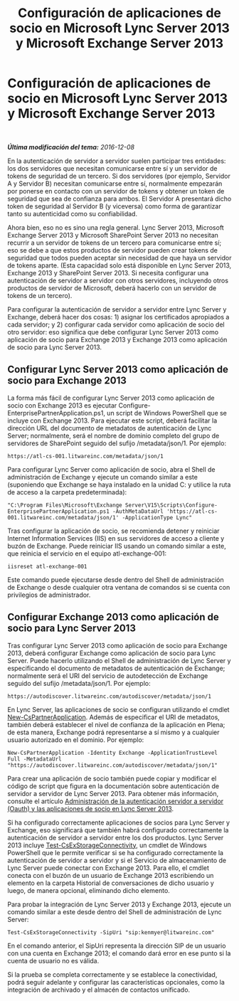 ﻿---
title: Configuración de aplicaciones de socio en Microsoft Lync Server 2013 y Microsoft Exchange Server 2013
TOCTitle: Configuración de aplicaciones de socio en Microsoft Lync Server 2013 y Microsoft Exchange Server 2013
ms:assetid: 9c3a3054-6201-433f-b128-4c49d3341370
ms:mtpsurl: https://technet.microsoft.com/es-es/library/JJ688151(v=OCS.15)
ms:contentKeyID: 49889401
ms.date: 01/07/2017
mtps_version: v=OCS.15
ms.translationtype: HT
---

# Configuración de aplicaciones de socio en Microsoft Lync Server 2013 y Microsoft Exchange Server 2013

 

_**Última modificación del tema:** 2016-12-08_

En la autenticación de servidor a servidor suelen participar tres entidades: los dos servidores que necesitan comunicarse entre sí y un servidor de tokens de seguridad de un tercero. Si dos servidores (por ejemplo, Servidor A y Servidor B) necesitan comunicarse entre sí, normalmente empezarán por ponerse en contacto con un servidor de tokens y obtener un token de seguridad que sea de confianza para ambos. El Servidor A presentará dicho token de seguridad al Servidor B (y viceversa) como forma de garantizar tanto su autenticidad como su confiabilidad.

Ahora bien, eso no es sino una regla general. Lync Server 2013, Microsoft Exchange Server 2013 y Microsoft SharePoint Server 2013 no necesitan recurrir a un servidor de tokens de un tercero para comunicarse entre sí; eso se debe a que estos productos de servidor pueden crear tokens de seguridad que todos pueden aceptar sin necesidad de que haya un servidor de tokens aparte. (Esta capacidad solo está disponible en Lync Server 2013, Exchange 2013 y SharePoint Server 2013. Si necesita configurar una autenticación de servidor a servidor con otros servidores, incluyendo otros productos de servidor de Microsoft, deberá hacerlo con un servidor de tokens de un tercero).

Para configurar la autenticación de servidor a servidor entre Lync Server y Exchange, deberá hacer dos cosas: 1) asignar los certificados apropiados a cada servidor; y 2) configurar cada servidor como aplicación de socio del otro servidor: eso significa que debe configurar Lync Server 2013 como aplicación de socio para Exchange 2013 y Exchange 2013 como aplicación de socio para Lync Server 2013.

## Configurar Lync Server 2013 como aplicación de socio para Exchange 2013

La forma más fácil de configurar Lync Server 2013 como aplicación de socio con Exchange 2013 es ejecutar Configure-EnterprisePartnerApplication.ps1, un script de Windows PowerShell que se incluye con Exchange 2013. Para ejecutar este script, deberá facilitar la dirección URL del documento de metadatos de autenticación de Lync Server; normalmente, será el nombre de dominio completo del grupo de servidores de SharePoint seguido del sufijo /metadata/json/1. Por ejemplo:

    https://atl-cs-001.litwareinc.com/metadata/json/1

Para configurar Lync Server como aplicación de socio, abra el Shell de administración de Exchange y ejecute un comando similar a este (suponiendo que Exchange se haya instalado en la unidad C: y utilice la ruta de acceso a la carpeta predeterminada):

    "C:\Program Files\Microsoft\Exchange Server\V15\Scripts\Configure-EnterprisePartnerApplication.ps1 -AuthMetaDataUrl 'https://atl-cs-001.litwareinc.com/metadata/json/1' -ApplicationType Lync"

Tras configurar la aplicación de socio, se recomienda detener y reiniciar Internet Information Services (IIS) en sus servidores de acceso a cliente y buzón de Exchange. Puede reiniciar IIS usando un comando similar a este, que reinicia el servicio en el equipo atl-exchange-001:

    iisreset atl-exchange-001

Este comando puede ejecutarse desde dentro del Shell de administración de Exchange o desde cualquier otra ventana de comandos si se cuenta con privilegios de administrador.

## Configurar Exchange 2013 como aplicación de socio para Lync Server 2013

Tras configurar Lync Server 2013 como aplicación de socio para Exchange 2013, deberá configurar Exchange como aplicación de socio para Lync Server. Puede hacerlo utilizando el Shell de administración de Lync Server y especificando el documento de metadatos de autenticación de Exchange; normalmente será el URI del servicio de autodetección de Exchange seguido del sufijo /metadata/json/1. Por ejemplo:

    https://autodiscover.litwareinc.com/autodiscover/metadata/json/1

En Lync Server, las aplicaciones de socio se configuran utilizando el cmdlet [New-CsPartnerApplication](https://docs.microsoft.com/en-us/powershell/module/skype/New-CsPartnerApplication). Además de especificar el URI de metadatos, también deberá establecer el nivel de confianza de la aplicación en Plena; de esta manera, Exchange podrá representarse a sí mismo y a cualquier usuario autorizado en el dominio. Por ejemplo:

    New-CsPartnerApplication -Identity Exchange -ApplicationTrustLevel Full -MetadataUrl "https://autodiscover.litwareinc.com/autodiscover/metadata/json/1"

Para crear una aplicación de socio también puede copiar y modificar el código de script que figura en la documentación sobre autenticación de servidor a servidor de Lync Server 2013. Para obtener más información, consulte el artículo [Administración de la autenticación servidor a servidor (Oauth) y las aplicaciones de socio en Lync Server 2013](lync-server-2013-managing-server-to-server-authentication-oauth-and-partner-applications.md).

Si ha configurado correctamente aplicaciones de socios para Lync Server y Exchange, eso significará que también habrá configurado correctamente la autenticación de servidor a servidor entre los dos productos. Lync Server 2013 incluye [Test-CsExStorageConnectivity](test-csexstorageconnectivity.md), un cmdlet de Windows PowerShell que le permite verificar si se ha configurado correctamente la autenticación de servidor a servidor y si el Servicio de almacenamiento de Lync Server puede conectar con Exchange 2013. Para ello, el cmdlet conecta con el buzón de un usuario de Exchange 2013 escribiendo un elemento en la carpeta Historial de conversaciones de dicho usuario y luego, de manera opcional, eliminando dicho elemento.

Para probar la integración de Lync Server 2013 y Exchange 2013, ejecute un comando similar a este desde dentro del Shell de administración de Lync Server:

    Test-CsExStorageConnectivity -SipUri "sip:kenmyer@litwareinc.com"

En el comando anterior, el SipUri representa la dirección SIP de un usuario con una cuenta en Exchange 2013; el comando dará error en ese punto si la cuenta de usuario no es válida.

Si la prueba se completa correctamente y se establece la conectividad, podrá seguir adelante y configurar las características opcionales, como la integración de archivado y el almacén de contactos unificado.

